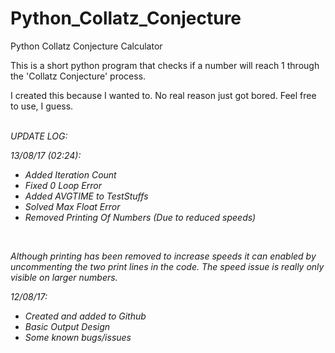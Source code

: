 # Python_Collatz_Conjecture
Python Collatz Conjecture Calculator


This is a short python program that checks if a number will reach 1 through the 'Collatz Conjecture' process.

I created this because I wanted to. No real reason just got bored. Feel free to use, I guess.

<br>
<i>
UPDATE LOG:
<br>

13/08/17 (02:24):
<ul>
  <li> Added Iteration Count</li>
  <li> Fixed 0 Loop Error</li>
  <li> Added AVGTIME to TestStuffs</li>
  <li> Solved Max Float Error</li>
  <li> Removed Printing Of Numbers (Due to reduced speeds)</li>
 </ul>
 <br>
 <p> Although printing has been removed to increase speeds it can enabled by uncommenting the two print lines in the code. The speed issue is really only visible on larger numbers. </p>

12/08/17:
<ul>
  <li> Created and added to Github</li>
  <li>  Basic Output Design</li>
  <li> Some known bugs/issues</li>
</ul>
